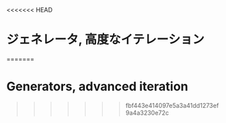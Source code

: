 
<<<<<<< HEAD
# ジェネレータ, 高度なイテレーション
=======
# Generators, advanced iteration
>>>>>>> fbf443e414097e5a3a41dd1273ef9a4a3230e72c
